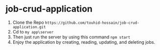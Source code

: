 # job-crud-application
1. Clone the Repo `https://github.com/touhid-hossain/job-crud-application.git` 
2. Cd to `my app\server`
3. Then just run the server by using this command `npm start`
4. Enjoy the application by creating, reading, updating, and deleting jobs.   
